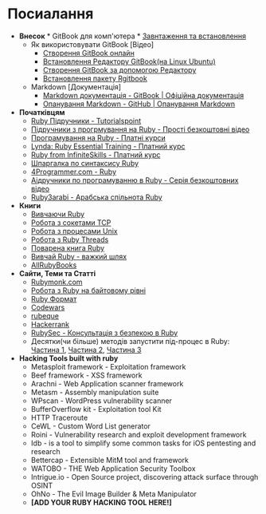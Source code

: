 # Посиалання
* **Внесок**
      * GitBook для комп'ютера
        * [Завнтаження та встановлення][1]
    * Як використовувати GitBook [Відео]
        * [Створення GitBook онлайн][2]
        * [Встановлення Редактору GitBook(на Linux Ubuntu)][3]
        * [Створення GitBook за допомогою Редактору][4]
        * [Встановлення пакету Rgitbook][5]
    * Markdown [Документація]
        * [Markdown документація - GitBook | Офіційна документація][6]
        * [Опанування Markdown - GitHub | Опанування Markdown][7]
* **Початківцям**
    * [Ruby Підручники - Tutorialspoint][8]
    * [Підручники з прогрмування на Ruby  - Прості безкоштовні відео][9]
    * [Програмування на Ruby  - Платні курси][10]
    * [Lynda: Ruby Essential Training - Платний курс][11]
    * [Ruby from InfiniteSkills - Платний курс][12]
    * [Шпаргалка по синтаксису Ruby][13]
    * [4Programmer.com - Ruby][23]
    * [Аідручники по програмуванню в Ruby - Серія безкоштовних відео][24]
    * [Ruby3arabi - Арабська спільнота Ruby][29]
* **Книги**
    * [Вивчаючи Ruby][14]
    * [Робота з сокетами TCP][15]
    * [Робота з процесами Unix][16]
    * [Робота з Ruby Threads][17]
    * [Поварена книга Ruby][18]
    * [Вивчай Ruby - важкий шлях][19]
    * [AllRubyBooks][33]
* **Сайти, Теми та Статті**
    * [Rubymonk.com][20]
    * [Робота з Ruby на байтовому рівні][21]
    * [Ruby Формат][22]
    * [Codewars][25]
    * [rubeque][26]
    * [Hackerrank][27]
    * [RubySec - Консультація з безпекою в Ruby][28]
    * Десятки(чи більше) методів запустити під-процес в Ruby: [Частина 1][30], [Частина 2][31], [Частина 3][32]
* **Hacking Tools built with ruby**
    * Metasploit framework - Exploitation framework
    * Beef framework - XSS framework
    * Arachni - Web Application scanner framework
    * Metasm - Assembly manipulation suite
    * WPscan - WordPress vulnerability scanner
    * BufferOverflow kit - Exploitation tool Kit
    * HTTP Traceroute
    * CeWL - Custom Word List generator
    * Roini - Vulnerability research and exploit development framework
    * Idb - is a tool to simplify some common tasks for iOS pentesting and research
    * Bettercap - Extensible MitM tool and framework
    * WATOBO - THE Web Application Security Toolbox
    * Intrigue.io - Open Source project, discovering attack surface through OSINT
    * OhNo - The Evil Image Builder & Meta Manipulator
    * **[**ADD YOUR RUBY HACKING TOOL HERE!**]**







<br><br><br>
---
[1]: https://www.gitbook.com/editor
[2]: https://www.youtube.com/watch?v=kdpfRLpu0FQ
[3]: https://www.youtube.com/watch?v=2e21bHRqG9M
[4]: https://www.youtube.com/watch?v=IkV2HQLAKHY
[5]: https://www.youtube.com/watch?v=V23NKHiHWg4
[6]: http://help.gitbook.com/format/markdown.html
[7]: https://guides.github.com/features/mastering-markdown/
[8]: http://www.tutorialspoint.com/ruby/
[9]: https://www.thenewboston.com/videos.php?cat=50
[10]: https://www.youtube.com/watch?v=kdpfRLpu0FQ
[11]: https://www.youtube.com/playlist?list=PLFI1RBqfVaOrMxWjIuFXbtGYtdmezgap3
[12]: https://www.youtube.com/playlist?list=PLFI1RBqfVaOqvspvlnwS_ECczfRXnJee2
[13]: http://overapi.com/ruby/
[14]: http://rubylearning.com/satishtalim/tutorial.html
[15]: http://www.jstorimer.com/products/working-with-tcp-sockets
[16]: http://www.jstorimer.com/products/working-with-unix-processes
[17]: http://www.jstorimer.com/products/working-with-ruby-threads
[18]: http://shop.oreilly.com/product/9780596523695.do
[19]: http://learnrubythehardway.org/book/
[20]: https://rubymonk.com/
[21]: http://www.happybearsoftware.com/byte-manipulation-in-ruby.html
[22]: http://www.dotnetperls.com/format
[23]: http://4programmer.com/ruby
[24]: https://www.youtube.com/playlist?list=PLMK2xMz5H5Zv8eC8b4K6tMaE1-Z9FgSOp
[25]: http://www.codewars.com/?language=ruby
[26]: http://www.rubeque.com/
[27]: https://www.hackerrank.com/
[28]: http://rubysec.com/
[29]: http://ruby3arabi.com/
[30]: https://devver.wordpress.com/2009/06/30/a-dozen-or-so-ways-to-start-sub-processes-in-ruby-part-1/
[31]: https://devver.wordpress.com/2009/07/13/a-dozen-or-so-ways-to-start-sub-processes-in-ruby-part-2/
[32]: https://devver.wordpress.com/2009/10/12/ruby-subprocesses-part_3/
[33]: http://www.allrubybooks.com/
